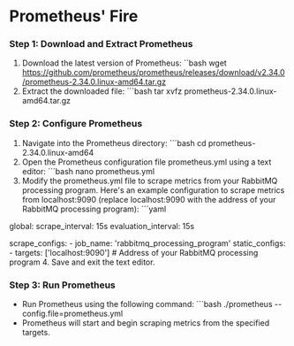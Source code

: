 # Prometheus' Fire

### Step 1: Download and Extract Prometheus
1. Download the latest version of Prometheus:
  ´´bash
  wget https://github.com/prometheus/prometheus/releases/download/v2.34.0/prometheus-2.34.0.linux-amd64.tar.gz
2. Extract the downloaded file:
  ´´´bash
  tar xvfz prometheus-2.34.0.linux-amd64.tar.gz

### Step 2: Configure Prometheus
1. Navigate into the Prometheus directory:
  ´´´bash
  cd prometheus-2.34.0.linux-amd64
2. Open the Prometheus configuration file prometheus.yml using a text editor:
  ´´´bash
  nano prometheus.yml
3. Modify the prometheus.yml file to scrape metrics from your RabbitMQ processing program. Here's an example configuration to scrape metrics from localhost:9090 (replace localhost:9090 with the address of your RabbitMQ processing program):
  ´´´yaml

  global:
    scrape_interval:     15s
    evaluation_interval: 15s

  scrape_configs:
    - job_name: 'rabbitmq_processing_program'
      static_configs:
        - targets: ['localhost:9090']  # Address of your RabbitMQ processing program
4. Save and exit the text editor.

### Step 3: Run Prometheus
- Run Prometheus using the following command:
  ´´´bash
  ./prometheus --config.file=prometheus.yml
- Prometheus will start and begin scraping metrics from the specified targets.
